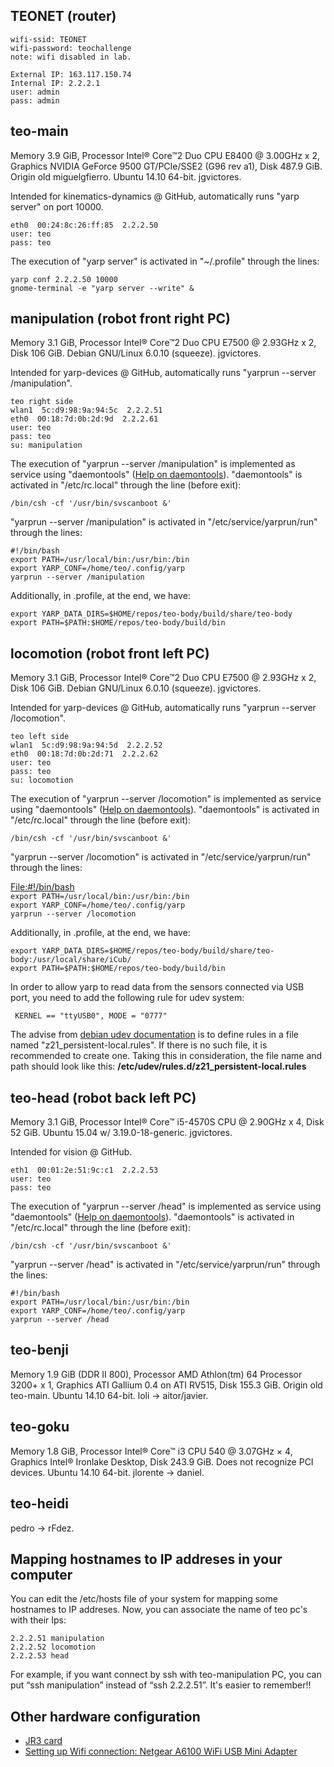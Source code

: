 ## TEONET (router)

`wifi-ssid: TEONET`  
`wifi-password: teochallenge`  
`note: wifi disabled in lab.`  
  
`External IP: 163.117.150.74`  
`Internal IP: 2.2.2.1`  
`user: admin`  
`pass: admin`

## teo-main

Memory 3.9 GiB, Processor Intel® Core™2 Duo CPU E8400 @ 3.00GHz x 2,
Graphics NVIDIA GeForce 9500 GT/PCIe/SSE2 (G96 rev a1), Disk 487.9 GiB.
Origin old miguelgfierro. Ubuntu 14.10 64-bit. jgvictores.

Intended for kinematics-dynamics @ GitHub, automatically runs "yarp
server" on port 10000.

`eth0  00:24:8c:26:ff:85  2.2.2.50`  
`user: teo`  
`pass: teo`

The execution of "yarp server" is activated in "~/.profile" through the
lines:

`yarp conf 2.2.2.50 10000`  
`gnome-terminal -e "yarp server --write" &`

## manipulation (robot front right PC)

Memory 3.1 GiB, Processor Intel® Core™2 Duo CPU E7500 @ 2.93GHz x 2,
Disk 106 GiB. Debian GNU/Linux 6.0.10 (squeeze). jgvictores.

Intended for yarp-devices @ GitHub, automatically runs "yarprun --server
/manipulation".

`teo right side`  
`wlan1  5c:d9:98:9a:94:5c  2.2.2.51`  
`eth0  00:18:7d:0b:2d:9d  2.2.2.61`  
`user: teo`  
`pass: teo`  
`su: manipulation`

The execution of "yarprun --server /manipulation" is implemented as
service using "daemontools" ([Help on
daemontools](Help_on_daemontools "wikilink")). "daemontools" is
activated in "/etc/rc.local" through the line (before exit):

`/bin/csh -cf '/usr/bin/svscanboot &'`

"yarprun --server /manipulation" is activated in
"/etc/service/yarprun/run" through the lines:

`#!/bin/bash`  
`export PATH=/usr/local/bin:/usr/bin:/bin`  
`export YARP_CONF=/home/teo/.config/yarp`  
`yarprun --server /manipulation`

Additionally, in .profile, at the end, we have:

`export YARP_DATA_DIRS=$HOME/repos/teo-body/build/share/teo-body`  
`export PATH=$PATH:$HOME/repos/teo-body/build/bin`

## locomotion (robot front left PC)

Memory 3.1 GiB, Processor Intel® Core™2 Duo CPU E7500 @ 2.93GHz x 2,
Disk 106 GiB. Debian GNU/Linux 6.0.10 (squeeze). jgvictores.

Intended for yarp-devices @ GitHub, automatically runs "yarprun --server
/locomotion".

`teo left side`  
`wlan1  5c:d9:98:9a:94:5d  2.2.2.52`  
`eth0  00:18:7d:0b:2d:71  2.2.2.62`  
`user: teo`  
`pass: teo`  
`su: locomotion`

The execution of "yarprun --server /locomotion" is implemented as
service using "daemontools" ([Help on
daemontools](Help_on_daemontools "wikilink")). "daemontools" is
activated in "/etc/rc.local" through the line (before exit):

`/bin/csh -cf '/usr/bin/svscanboot &'`

"yarprun --server /locomotion" is activated in
"/etc/service/yarprun/run" through the lines:

<File:#!/bin/bash>  
`export PATH=/usr/local/bin:/usr/bin:/bin`  
`export YARP_CONF=/home/teo/.config/yarp`  
`yarprun --server /locomotion`

Additionally, in .profile, at the end, we
have:

`export YARP_DATA_DIRS=$HOME/repos/teo-body/build/share/teo-body:/usr/local/share/iCub/`  
`export PATH=$PATH:$HOME/repos/teo-body/build/bin`

In order to allow yarp to read data from the sensors connected via USB
port, you need to add the following rule for udev system:

` KERNEL == "ttyUSB0", MODE = "0777"`

The advise from [debian udev
documentation](https://wiki.debian.org/udev) is to define rules in a
file named "z21\_persistent-local.rules". If there is no such file, it
is recommended to create one. Taking this in consideration, the file
name and path should look like this:
**/etc/udev/rules.d/z21\_persistent-local.rules**

## teo-head (robot back left PC)

Memory 3.1 GiB, Processor Intel® Core™ i5-4570S CPU @ 2.90GHz x 4, Disk
52 GiB. Ubuntu 15.04 w/ 3.19.0-18-generic. jgvictores.

Intended for vision @ GitHub.

`eth1  00:01:2e:51:9c:c1  2.2.2.53`  
`user: teo`  
`pass: teo`

The execution of "yarprun --server /head" is implemented as service
using "daemontools" ([Help on
daemontools](Help_on_daemontools "wikilink")). "daemontools" is
activated in "/etc/rc.local" through the line (before exit):

`/bin/csh -cf '/usr/bin/svscanboot &'`

"yarprun --server /head" is activated in "/etc/service/yarprun/run"
through the lines:

`#!/bin/bash`  
`export PATH=/usr/local/bin:/usr/bin:/bin`  
`export YARP_CONF=/home/teo/.config/yarp`  
`yarprun --server /head`

## teo-benji

Memory 1.9 GiB (DDR II 800), Processor AMD Athlon(tm) 64 Processor 3200+
x 1, Graphics ATI Gallium 0.4 on ATI RV515, Disk 155.3 GiB. Origin old
teo-main. Ubuntu 14.10 64-bit. loli -\> aitor/javier.

## teo-goku

Memory 1.8 GiB, Processor Intel® Core™ i3 CPU 540 @ 3.07GHz × 4,
Graphics Intel® Ironlake Desktop, Disk 243.9 GiB. Does not recognize PCI
devices. Ubuntu 14.10 64-bit. jlorente -\> daniel.

## teo-heidi

pedro -\> rFdez.

## Mapping hostnames to IP addreses in your computer

You can edit the /etc/hosts file of your system for mapping some
hostnames to IP addreses. Now, you can associate the name of teo pc's
with their Ips:

`2.2.2.51 manipulation`  
`2.2.2.52 locomotion`  
`2.2.2.53 head`

For example, if you want connect by ssh with teo-manipulation PC, you
can put “ssh manipulation” instead of “ssh 2.2.2.51”. It's easier to
remember\!\!

## Other hardware configuration

- [JR3 card](https://github.com/roboticslab-uc3m/installation-guides/blob/master/install-jr3.md)
- [Setting up Wifi connection: Netgear A6100 WiFi USB Mini Adapter](https://github.com/roboticslab-uc3m/installation-guides/blob/master/install-netgear-a6100.md)


